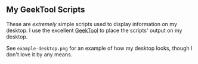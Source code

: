 ## My GeekTool Scripts
These are *extremely* simple scripts used to display information on my desktop.
I use the excellent [GeekTool](http://projects.tynsoe.org/en/geektool/) to place the
scripts' output on my desktop.

See `example-desktop.png` for an example of how my desktop looks, though I don't love it
by any means.
